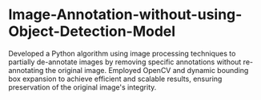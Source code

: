 # Image-Annotation-without-using-Object-Detection-Model
Developed a Python algorithm using image processing techniques to partially de-annotate images by removing specific annotations without re-annotating the original image. Employed OpenCV and dynamic bounding box expansion to achieve efficient and scalable results, ensuring preservation of the original image's integrity.
